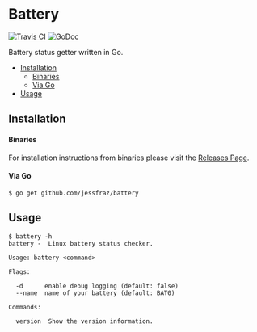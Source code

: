 # Battery

[![Travis CI](https://img.shields.io/travis/jessfraz/battery.svg?style=for-the-badge)](https://travis-ci.org/jessfraz/battery)
[![GoDoc](https://img.shields.io/badge/godoc-reference-5272B4.svg?style=for-the-badge)](https://godoc.org/github.com/jessfraz/battery)

Battery status getter written in Go.

 * [Installation](README.md#installation)
      * [Binaries](README.md#binaries)
      * [Via Go](README.md#via-go)
 * [Usage](README.md#usage)

## Installation

#### Binaries

For installation instructions from binaries please visit the [Releases Page](https://github.com/jessfraz/battery/releases).

#### Via Go

```console
$ go get github.com/jessfraz/battery
```

## Usage

```console
$ battery -h
battery -  Linux battery status checker.

Usage: battery <command>

Flags:

  -d      enable debug logging (default: false)
  --name  name of your battery (default: BAT0)

Commands:

  version  Show the version information.
```
